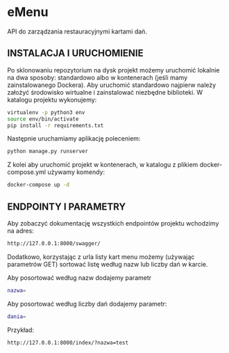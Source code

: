 # eMenu
API do zarządzania restauracyjnymi kartami dań.

## INSTALACJA I URUCHOMIENIE

Po sklonowaniu repozytorium na dysk projekt możemy uruchomić lokalnie na dwa sposoby: standardowo albo w kontenerach (jeśli mamy zainstalowanego Dockera).
Aby uruchomić standardowo najpierw należy założyć środowisko wirtualne i zainstalować niezbędne biblioteki. W katalogu projektu wykonujemy:
```sh
virtualenv -p python3 env
source env/bin/activate
pip install -r requirements.txt
```
Następnie uruchamiamy aplikację poleceniem:
```sh
python manage.py runserver
```
Z kolei aby uruchomić projekt w kontenerach, w katalogu z plikiem docker-compose.yml używamy komendy:
```sh
docker-compose up -d
```
## ENDPOINTY I PARAMETRY
Aby zobaczyć dokumentację wszystkich endpointów projektu wchodzimy na adres:
```sh
http://127.0.0.1:8000/swagger/
```
Dodatkowo, korzystając z urla listy kart menu możemy (używając parametrów GET) sortować listę według nazw lub liczby dań w karcie.

Aby posortować według nazw dodajemy parametr
```sh
nazwa=
```
Aby posortować według liczby dań dodajemy parametr:
```sh
dania=
```
Przykład:
```sh
http://127.0.0.1:8000/index/?nazwa=test
```

